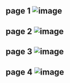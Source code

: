 page 1
![image](https://github.com/su-sumico/edse/assets/161304268/846d22a8-9f0b-4ae6-a2fb-0c16a5c4f760)
---
page 2
![image](https://github.com/su-sumico/edse/assets/161304268/9ff92274-179f-47e6-a77b-47dba85b7a3f)
---
page 3
![image](https://github.com/su-sumico/edse/assets/161304268/6e7e0e53-a7d5-41e6-8a7b-6fe6a5e6570e)
---
page 4
![image](https://github.com/su-sumico/edse/assets/161304268/0a58dea1-b379-4ba6-a9ef-2cd66f33ddb4)
---
